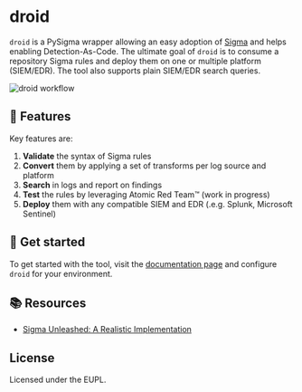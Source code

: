 # droid

`droid` is a PySigma wrapper allowing an easy adoption of [Sigma](https://sigmahq.io/) and helps enabling Detection-As-Code. The ultimate goal of `droid` is to consume a repository Sigma rules and deploy them on one or multiple platform (SIEM/EDR). The tool also supports plain SIEM/EDR search queries.

![droid workflow](./resources/droid_workflow.png)

## 🚀 Features

Key features are:

1. **Validate** the syntax of Sigma rules
2. **Convert** them by applying a set of transforms per log source and platform
3. **Search** in logs and report on findings
4. **Test** the rules by leveraging Atomic Red Team™ (work in progress)
5. **Deploy** them with any compatible SIEM and EDR (.e.g. Splunk, Microsoft Sentinel)

## 🚂 Get started

To get started with the tool, visit the [documentation page](https://certeu.github.io/droid-docs/getting-started/) and configure `droid` for your environment.

## 📚 Resources

- [Sigma Unleashed: A Realistic Implementation](https://www.first.org/resources/papers/conf2024/1315-1350-Sigma-Unleashed-Mathieu-Le-Cleach.pdf)

## License

Licensed under the EUPL.